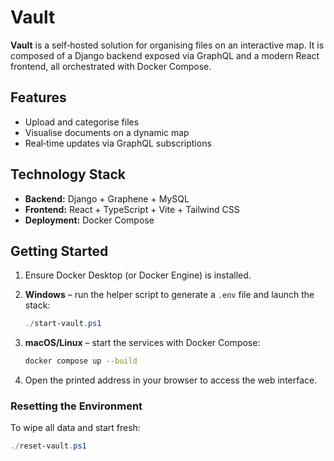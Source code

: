# Vault

**Vault** is a self‑hosted solution for organising files on an interactive map. It is composed of a Django backend exposed via GraphQL and a modern React frontend, all orchestrated with Docker Compose.

## Features

- Upload and categorise files
- Visualise documents on a dynamic map
- Real‑time updates via GraphQL subscriptions

## Technology Stack

- **Backend:** Django + Graphene + MySQL
- **Frontend:** React + TypeScript + Vite + Tailwind CSS
- **Deployment:** Docker Compose

## Getting Started

1. Ensure Docker Desktop (or Docker Engine) is installed.
2. **Windows** – run the helper script to generate a `.env` file and launch the stack:

   ```powershell
   ./start-vault.ps1
   ```

3. **macOS/Linux** – start the services with Docker Compose:

   ```bash
   docker compose up --build
   ```

4. Open the printed address in your browser to access the web interface.

### Resetting the Environment

To wipe all data and start fresh:

```powershell
./reset-vault.ps1
```
